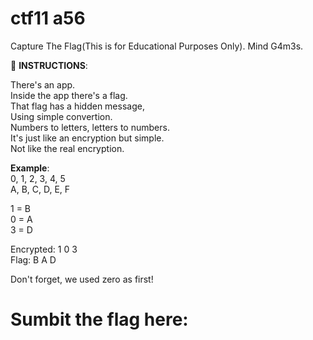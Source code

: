 
# ctf11 a56
Capture The Flag(This is for Educational Purposes Only). Mind G4m3s.

📝 **INSTRUCTIONS**: 

There's an app. \
Inside the app there's a flag. \
That flag has a hidden message, \
Using simple convertion. \
Numbers to letters, letters to numbers. \
It's just like an encryption but simple. \
Not like the real encryption.

**Example**: \
0, 1, 2, 3, 4, 5 \
A, B, C, D, E, F

1 = B \
0 = A \
3 = D

Encrypted: 1 0 3 \
Flag: B A D

Don't forget, we used zero as first!

# Sumbit the flag here:
